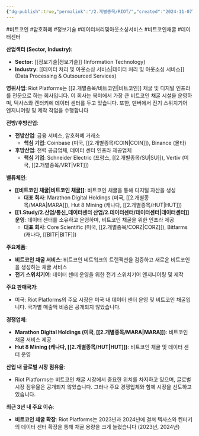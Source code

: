 ```yaml
---
{"dg-publish":true,"permalink":"/2.개별종목/RIOT/","created":"2024-11-07T10:16:36.025+09:00","updated":"2025-07-29T21:37:05.123+09:00"}
---
```


#비트코인 #암호화폐 #정보기술 #데이터처리및아웃소싱서비스 #비트코인채굴 #데이터센터 


**산업섹터 (Sector, Industry)**:

- **Sector**: [[정보기술\|정보기술]] (Information Technology)
- **Industry**: [[데이터 처리 및 아웃소싱 서비스\|데이터 처리 및 아웃소싱 서비스]] (Data Processing & Outsourced Services)

**영위사업**: Riot Platforms는 [[2.개별종목/비트코인\|비트코인]] 채굴 및 디지털 인프라를 전문으로 하는 회사입니다. 이 회사는 북미에서 가장 큰 비트코인 채굴 시설을 운영하며, 텍사스와 켄터키에 데이터 센터를 두고 있습니다. 또한, 덴버에서 전기 스위치기어 엔지니어링 및 제작 작업을 수행합니다


**전방/후방산업**:

- **전방산업**: 금융 서비스, 암호화폐 거래소
    - **핵심 기업**: Coinbase (미국, [[2.개별종목/COIN\|COIN]]), Binance (몰타)
- **후방산업**: 전력 공급업체, 데이터 센터 인프라 제공업체
    - **핵심 기업**: Schneider Electric (프랑스, [[2.개별종목/SU\|SU]]), Vertiv (미국, [[2.개별종목/VRT\|VRT]])

**밸류체인**:

- **[[비트코인 채굴\|비트코인 채굴]]**: 비트코인 채굴을 통해 디지털 자산을 생성
    - **대표 회사**: Marathon Digital Holdings (미국, [[2.개별종목/MARA\|MARA]]), Hut 8 Mining (캐나다, [[2.개별종목/HUT\|HUT]])
- **[[1.Study/2.산업/통신_데이터센터 산업/2.데이터센터/데이터센터\|데이터센터]] 운영**: 데이터 센터를 소유하고 운영하며, 비트코인 채굴을 위한 인프라 제공
    - **대표 회사**: Core Scientific (미국, [[2.개별종목/CORZ\|CORZ]]), Bitfarms (캐나다, [[BITF\|BITF]])

**주요제품**:

- **비트코인 채굴 서비스**: 비트코인 네트워크의 트랜잭션을 검증하고 새로운 비트코인을 생성하는 채굴 서비스
- **전기 스위치기어**: 데이터 센터 운영을 위한 전기 스위치기어 엔지니어링 및 제작

**주요 판매국가**:

- 미국: Riot Platforms의 주요 시장은 미국 내 데이터 센터 운영 및 비트코인 채굴입니다. 국가별 매출액 비중은 공개되지 않았습니다.

**경쟁업체**:

- **Marathon Digital Holdings (미국, [[2.개별종목/MARA\|MARA]])**: 비트코인 채굴 서비스 제공
- **Hut 8 Mining (캐나다, [[2.개별종목/HUT\|HUT]])**: 비트코인 채굴 및 데이터 센터 운영

**산업 내 글로벌 시장 점유율**:

- Riot Platforms는 비트코인 채굴 시장에서 중요한 위치를 차지하고 있으며, 글로벌 시장 점유율은 공개되지 않았습니다. 그러나 주요 경쟁업체와 함께 시장을 선도하고 있습니다.

**최근 3년 내 주요 이슈**:

- **비트코인 채굴 확장**: Riot Platforms는 2023년과 2024년에 걸쳐 텍사스와 켄터키의 데이터 센터 확장을 통해 채굴 용량을 크게 늘렸습니다 (2023년, 2024년)